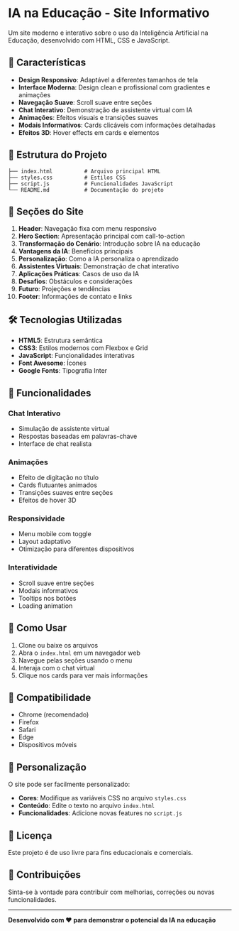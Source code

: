 # IA na Educação - Site Informativo

Um site moderno e interativo sobre o uso da Inteligência Artificial na Educação, desenvolvido com HTML, CSS e JavaScript.

## 🚀 Características

- **Design Responsivo**: Adaptável a diferentes tamanhos de tela
- **Interface Moderna**: Design clean e profissional com gradientes e animações
- **Navegação Suave**: Scroll suave entre seções
- **Chat Interativo**: Demonstração de assistente virtual com IA
- **Animações**: Efeitos visuais e transições suaves
- **Modais Informativos**: Cards clicáveis com informações detalhadas
- **Efeitos 3D**: Hover effects em cards e elementos

## 📁 Estrutura do Projeto

```
├── index.html          # Arquivo principal HTML
├── styles.css          # Estilos CSS
├── script.js           # Funcionalidades JavaScript
└── README.md           # Documentação do projeto
```

## 🎨 Seções do Site

1. **Header**: Navegação fixa com menu responsivo
2. **Hero Section**: Apresentação principal com call-to-action
3. **Transformação do Cenário**: Introdução sobre IA na educação
4. **Vantagens da IA**: Benefícios principais
5. **Personalização**: Como a IA personaliza o aprendizado
6. **Assistentes Virtuais**: Demonstração de chat interativo
7. **Aplicações Práticas**: Casos de uso da IA
8. **Desafios**: Obstáculos e considerações
9. **Futuro**: Projeções e tendências
10. **Footer**: Informações de contato e links

## 🛠️ Tecnologias Utilizadas

- **HTML5**: Estrutura semântica
- **CSS3**: Estilos modernos com Flexbox e Grid
- **JavaScript**: Funcionalidades interativas
- **Font Awesome**: Ícones
- **Google Fonts**: Tipografia Inter

## 🎯 Funcionalidades

### Chat Interativo
- Simulação de assistente virtual
- Respostas baseadas em palavras-chave
- Interface de chat realista

### Animações
- Efeito de digitação no título
- Cards flutuantes animados
- Transições suaves entre seções
- Efeitos de hover 3D

### Responsividade
- Menu mobile com toggle
- Layout adaptativo
- Otimização para diferentes dispositivos

### Interatividade
- Scroll suave entre seções
- Modais informativos
- Tooltips nos botões
- Loading animation

## 🚀 Como Usar

1. Clone ou baixe os arquivos
2. Abra o `index.html` em um navegador web
3. Navegue pelas seções usando o menu
4. Interaja com o chat virtual
5. Clique nos cards para ver mais informações

## 📱 Compatibilidade

- Chrome (recomendado)
- Firefox
- Safari
- Edge
- Dispositivos móveis

## 🎨 Personalização

O site pode ser facilmente personalizado:

- **Cores**: Modifique as variáveis CSS no arquivo `styles.css`
- **Conteúdo**: Edite o texto no arquivo `index.html`
- **Funcionalidades**: Adicione novas features no `script.js`

## 📄 Licença

Este projeto é de uso livre para fins educacionais e comerciais.

## 🤝 Contribuições

Sinta-se à vontade para contribuir com melhorias, correções ou novas funcionalidades.

---

**Desenvolvido com ❤️ para demonstrar o potencial da IA na educação** 